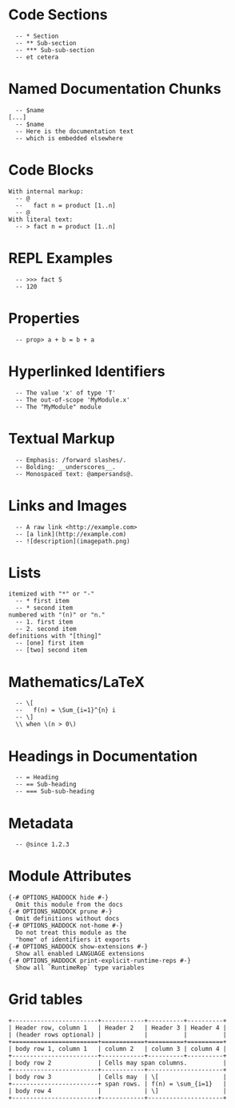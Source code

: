 # Code Sections

```
  -- * Section
  -- ** Sub-section
  -- *** Sub-sub-section
  -- et cetera
```

# Named Documentation Chunks

```
  -- $name
[...]
  -- $name
  -- Here is the documentation text
  -- which is embedded elsewhere
```

# Code Blocks

```
With internal markup:
  -- @
  --   fact n = product [1..n]
  -- @
With literal text:
  -- > fact n = product [1..n]
```

# REPL Examples

```
  -- >>> fact 5
  -- 120
```

# Properties

```
  -- prop> a + b = b + a
```

# Hyperlinked Identifiers

```
  -- The value 'x' of type 'T'
  -- The out-of-scope 'MyModule.x'
  -- The "MyModule" module
```

# Textual Markup

```
  -- Emphasis: /forward slashes/.
  -- Bolding: __underscores__.
  -- Monospaced text: @ampersands@.
```

# Links and Images

```
  -- A raw link <http://example.com>
  -- [a link](http://example.com)
  -- ![description](imagepath.png)
```

# Lists

```
itemized with "*" or "-"
  -- * first item
  -- * second item
numbered with "(n)" or "n."
  -- 1. first item
  -- 2. second item
definitions with "[thing]"
  -- [one] first item
  -- [two] second item
```

# Mathematics/LaTeX

```
  -- \[
  --   f(n) = \Sum_{i=1}^{n} i
  -- \]
  \\ when \(n > 0\)
```

# Headings in Documentation

```
  -- = Heading
  -- == Sub-heading
  -- === Sub-sub-heading
```

# Metadata

```
  -- @since 1.2.3
```

# Module Attributes

```
{-# OPTIONS_HADDOCK hide #-}
  Omit this module from the docs
{-# OPTIONS_HADDOCK prune #-}
  Omit definitions without docs
{-# OPTIONS_HADDOCK not-home #-}
  Do not treat this module as the
  "home" of identifiers it exports
{-# OPTIONS_HADDOCK show-extensions #-}
  Show all enabled LANGUAGE extensions
{-# OPTIONS_HADDOCK print-explicit-runtime-reps #-}
  Show all `RuntimeRep` type variables
```

# Grid tables

```
+------------------------+------------+----------+----------+
| Header row, column 1   | Header 2   | Header 3 | Header 4 |
| (header rows optional) |            |          |          |
+========================+============+==========+==========+
| body row 1, column 1   | column 2   | column 3 | column 4 |
+------------------------+------------+----------+----------+
| body row 2             | Cells may span columns.          |
+------------------------+------------+---------------------+
| body row 3             | Cells may  | \[                  |
+------------------------+ span rows. | f(n) = \sum_{i=1}   |
| body row 4             |            | \]                  |
+------------------------+------------+---------------------+
```
